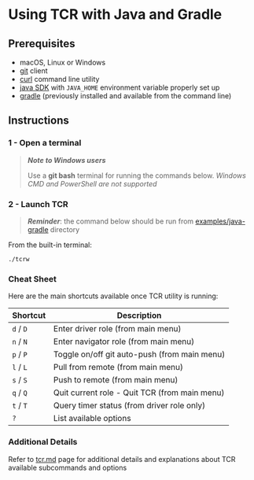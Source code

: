 # Using TCR with Java and Gradle

## Prerequisites

- macOS, Linux or Windows
- [git](https://git-scm.com/) client
- [curl](https://curl.se/download.html) command line utility
- [java SDK](https://www.oracle.com/java/technologies/downloads/) with `JAVA_HOME` environment variable properly set up
- [gradle](https://gradle.org/) (previously installed and available from the command line)

## Instructions

### 1 - Open a terminal

> ***Note to Windows users***
>
> Use a **git bash** terminal for running the commands below.
> _Windows CMD and PowerShell are not supported_

### 2 - Launch TCR

> ***Reminder***: the command below should be run from
> [examples/java-gradle](.)
> directory

From the built-in terminal:

```shell
./tcrw
```

### Cheat Sheet

Here are the main shortcuts available once TCR utility is running:

| Shortcut  | Description                                   |
|-----------|-----------------------------------------------|
| `d` / `D` | Enter driver role (from main menu)            |
| `n` / `N` | Enter navigator role (from main menu)         |
| `p` / `P` | Toggle on/off git auto-push (from main menu)  |
| `l` / `L` | Pull from remote (from main menu)             |
| `s` / `S` | Push to remote (from main menu)               |
| `q` / `Q` | Quit current role - Quit TCR (from main menu) |
| `t` / `T` | Query timer status (from driver role only)    |
| `?`       | List available options                        |

### Additional Details

Refer to [tcr.md](../../doc/tcr.md) page for additional details and explanations about TCR
available subcommands and options
